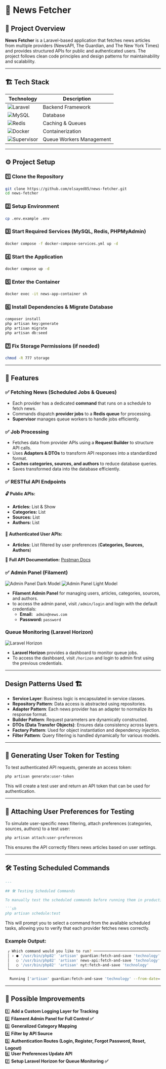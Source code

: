 # 📰 News Fetcher

## 🚀 Project Overview

**News Fetcher** is a Laravel-based application that fetches news articles from multiple providers (NewsAPI, The
Guardian, and The New York Times) and provides structured APIs for public and authenticated users. The project follows
clean code principles and design patterns for maintainability and scalability.

---

## 🏗️ Tech Stack

| Technology                                                                                                   | Description              |
|--------------------------------------------------------------------------------------------------------------|--------------------------|
| ![Laravel](https://img.shields.io/badge/Laravel-FF2D20?style=for-the-badge&logo=laravel&logoColor=white)     | Backend Framework        |
| ![MySQL](https://img.shields.io/badge/MySQL-4479A1?style=for-the-badge&logo=mysql&logoColor=white)           | Database                 |
| ![Redis](https://img.shields.io/badge/Redis-DC382D?style=for-the-badge&logo=redis&logoColor=white)           | Caching & Queues         |
| ![Docker](https://img.shields.io/badge/Docker-2496ED?style=for-the-badge&logo=docker&logoColor=white)        | Containerization         |
| ![Supervisor](https://img.shields.io/badge/Supervisor-4CAF50?style=for-the-badge&logo=linux&logoColor=white) | Queue Workers Management |

---

## ⚙️ Project Setup

### 1️⃣ Clone the Repository

```sh
git clone https://github.com/elsayed85/news-fetcher.git
cd news-fetcher
```

### 2️⃣ Setup Environment

```sh
cp .env.example .env
```

### 3️⃣ Start Required Services (MySQL, Redis, PHPMyAdmin)

```sh
docker compose -f docker-compose-services.yml up -d
```

### 4️⃣ Start the Application

```sh
docker compose up -d
```

### 5️⃣ Enter the Container

```sh
docker exec -it news-app-container sh
```

### 6️⃣ Install Dependencies & Migrate Database

```sh
composer install
php artisan key:generate
php artisan migrate
php artisan db:seed
```

### 7️⃣ Fix Storage Permissions (if needed)

```sh
chmod -R 777 storage
```

---

## 📌 Features

### ✅ Fetching News (Scheduled Jobs & Queues)

- Each provider has a dedicated **command** that runs on a schedule to fetch news.
- Commands dispatch **provider jobs** to a **Redis queue** for processing.
- **Supervisor** manages queue workers to handle jobs efficiently.

### ✅ Job Processing

- Fetches data from provider APIs using a **Request Builder** to structure API calls.
- Uses **Adapters & DTOs** to transform API responses into a standardized format.
- **Caches categories, sources, and authors** to reduce database queries.
- Saves transformed data into the database efficiently.

### ✅ RESTful API Endpoints

#### 🔓 Public APIs:

- **Articles:** List & Show
- **Categories:** List
- **Sources:** List
- **Authors:** List

#### 🔐 Authenticated User APIs:

- **Articles:** List filtered by user preferences (**Categories, Sources, Authors**)

📌 **Full API Documentation:** [Postman Docs](https://documenter.getpostman.com/view/30884782/2sAYXFiHMc)

### ✅ Admin Panel (Filament)

![Admin Panel Dark Model](screenshots/admin-dark.png)
![Admin Panel Light Model](screenshots/admin-light.png)

- **Filament Admin Panel** for managing users, articles, categories, sources, and authors.
- to access the admin panel, visit `/admin/login` and login with the default credentials:
    - **Email:** ` admin@news.com`
    - **Password:** `password`

### Queue Monitoring (Laravel Horizon)

![Laravel Horizon](screenshots/horizon.png)

- **Laravel Horizon** provides a dashboard to monitor queue jobs.
- To access the dashboard, visit `/horizon` and login to admin first using the previous credentials.

---

## Design Patterns Used 🏗️

- **Service Layer**: Business logic is encapsulated in service classes.
- **Repository Pattern**: Data access is abstracted using repositories.
- **Adapter Pattern**: Each news provider has an adapter to normalize its response format.
- **Builder Pattern**: Request parameters are dynamically constructed.
- **DTOs (Data Transfer Objects)**: Ensures data consistency across layers.
- **Factory Pattern**: Used for object instantiation and dependency injection.
- **Filter Pattern**: Query filtering is handled dynamically for various models.

---

## 🔑 Generating User Token for Testing

To test authenticated API requests, generate an access token:

```sh
php artisan generate:user-token
```

This will create a test user and return an API token that can be used for authentication.

---

## 🎯 Attaching User Preferences for Testing

To simulate user-specific news filtering, attach preferences (categories, sources, authors) to a test user:

```sh
php artisan attach:user-preferences
```

This ensures the API correctly filters news articles based on user settings.

---

## 🛠️ Testing Scheduled Commands

```md
---

## 🛠️ Testing Scheduled Commands

To manually test the scheduled commands before running them in production, use:

```sh
php artisan schedule:test
```

This will prompt you to select a command from the available scheduled tasks, allowing you to verify that each provider
fetches news correctly.

### Example Output:

```sh
 ┌ Which command would you like to run? ─────────────────────────────────────────────────────────────────────┐
 │ › ● '/usr/bin/php82' 'artisan' guardian:fetch-and-save 'technology' --from-date='2024-01-01' --page='1'   │
 │   ○ '/usr/bin/php82' 'artisan' news-api:fetch-and-save 'technology'                                       │
 │   ○ '/usr/bin/php82' 'artisan' nyt:fetch-and-save 'technology'                                            │
 └───────────────────────────────────────────────────────────────────────────────────────────────────────────┘

  Running ['artisan' guardian:fetch-and-save 'technology' --from-date='2024-01-01' --page='1'] ... DONE (114ms)
```

---

## 🚀 Possible Improvements

1️⃣ **Add a Custom Logging Layer for Tracking**  
2️⃣ **Filament Admin Panel for Full Control ✅**  
3️⃣ **Generalized Category Mapping**  
4️⃣ **Filter by API Source**  
5️⃣ **Authentication Routes (Login, Register, Forgot Password, Reset, Logout)**  
6️⃣ **User Preferences Update API**  
7️⃣ **Setup Laravel Horizon for Queue Monitoring ✅**  
